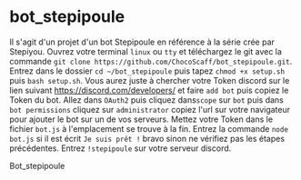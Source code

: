 # bot_stepipoule
Il s'agit d'un projet d'un bot Stepipoule en référence à la série crée par Stepiyou.
Ouvrez votre terminal `linux` ou `tty` et téléchargez le git avec la commande `git clone https://github.com/ChocoScaff/bot_stepipoule.git`. 
Entrez dans le dossier `cd ~/bot_stepipoule` puis tapez `chmod +x setup.sh` puis `bash setup.sh`. 
Vous aurez juste à chercher votre Token discord sur le lien suivant https://discord.com/developers/ et faire `add bot` puis copiez le Token du bot.
Allez dans `OAuth2` puis cliquez dans`scope` sur `bot` puis dans `bot permissions` cliquez sur `administrator` copiez l'url sur votre navigateur pour ajouter le bot sur un de vos serveurs.
Mettez votre Token dans le fichier `bot.js` à l'emplacement se trouve à la fin.
Entrez la commande `node bot.js` si il est écrit `Je suis prêt !` bravo sinon ne vérifiez pas les étapes précédentes.
Entrez `!stepipoule` sur votre serveur discord.

Bot_stepipoule 
